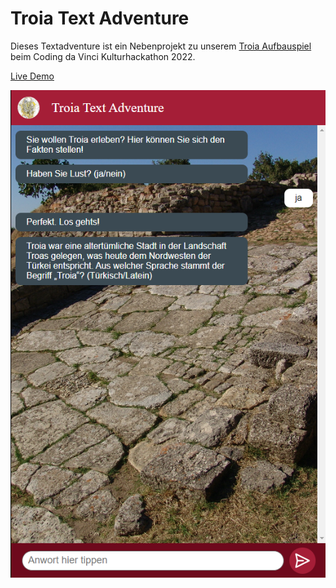 # Troia Text Adventure

Dieses Textadventure ist ein Nebenprojekt zu unserem [Troia Aufbauspiel](https://github.com/DidiSkywalker/Troja) beim Coding da Vinci Kulturhackathon 2022.

[Live Demo](https://troia-text-adventure.vercel.app/)

![screenshot](screenshots/screenshot01.png)
